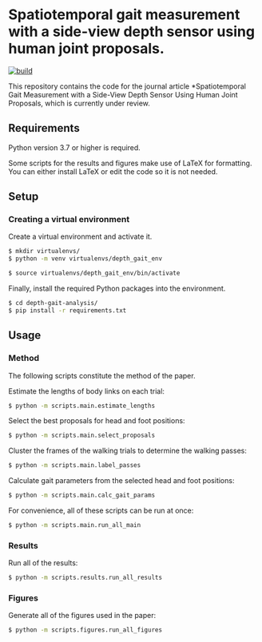 # Spatiotemporal gait measurement with a side-view depth sensor using human joint proposals.

[![build](https://travis-ci.org/ajhynes7/depth-gait-analysis.svg)](https://travis-ci.org/ajhynes7/depth-gait-analysis)

This repository contains the code for the journal article *Spatiotemporal Gait Measurement with a Side-View Depth Sensor Using Human Joint Proposals, which is currently under review.


## Requirements

Python version 3.7 or higher is required. 

Some scripts for the results and figures make use of LaTeX for formatting. You can either install LaTeX or edit the code so it is not needed.


## Setup

### Creating a virtual environment

Create a virtual environment and activate it.

```bash
$ mkdir virtualenvs/
$ python -m venv virtualenvs/depth_gait_env

$ source virtualenvs/depth_gait_env/bin/activate
```

Finally, install the required Python packages into the environment.

```bash
$ cd depth-gait-analysis/
$ pip install -r requirements.txt
```


## Usage

### Method

The following scripts constitute the method of the paper.

Estimate the lengths of body links on each trial:
```bash
$ python -m scripts.main.estimate_lengths
```

Select the best proposals for head and foot positions:
```bash
$ python -m scripts.main.select_proposals
```

Cluster the frames of the walking trials to determine the walking passes:
```bash
$ python -m scripts.main.label_passes
```

Calculate gait parameters from the selected head and foot positions:
```bash
$ python -m scripts.main.calc_gait_params
```

For convenience, all of these scripts can be run at once:
```bash
$ python -m scripts.main.run_all_main
```


### Results

Run all of the results:
```bash
$ python -m scripts.results.run_all_results
```


### Figures

Generate all of the figures used in the paper:
```bash
$ python -m scripts.figures.run_all_figures
```
